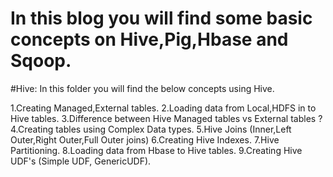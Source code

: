 # In this blog you will find some basic concepts on Hive,Pig,Hbase and Sqoop.

#Hive:
In this folder you will find the below concepts using Hive.

 1.Creating Managed,External tables.
 2.Loading data from Local,HDFS in to Hive tables.
 3.Difference between Hive Managed tables vs External tables ?
 4.Creating tables using Complex Data types.
 5.Hive Joins (Inner,Left Outer,Right Outer,Full Outer joins)
 6.Creating Hive Indexes.
 7.Hive Partitioning.
 8.Loading data from Hbase to Hive tables.
 9.Creating Hive UDF's (Simple UDF, GenericUDF).
